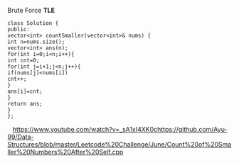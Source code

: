 Brute Force
**TLE**
​
```
class Solution {
public:
vector<int> countSmaller(vector<int>& nums) {
int n=nums.size();
vector<int> ans(n);
for(int i=0;i<n;i++){
int cnt=0;
for(int j=i+1;j<n;j++){
if(nums[j]<nums[i])
cnt++;
}
ans[i]=cnt;
}
return ans;
}
};
```
​
​
​
https://www.youtube.com/watch?v=_sA1xI4XK0c
​
https://github.com/Ayu-99/Data-Structures/blob/master/Leetcode%20Challenge/June/Count%20of%20Smaller%20Numbers%20After%20Self.cpp
